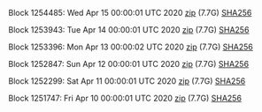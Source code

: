 Block 1254485: Wed Apr 15 00:00:01 UTC 2020 [zip](https://dash-bootstrap.ams3.digitaloceanspaces.com/mainnet/2020-04-15/bootstrap.dat.zip) (7.7G) [SHA256](https://dash-bootstrap.ams3.digitaloceanspaces.com/mainnet/2020-04-15/sha256.txt)

Block 1253943: Tue Apr 14 00:00:01 UTC 2020 [zip](https://dash-bootstrap.ams3.digitaloceanspaces.com/mainnet/2020-04-14/bootstrap.dat.zip) (7.7G) [SHA256](https://dash-bootstrap.ams3.digitaloceanspaces.com/mainnet/2020-04-14/sha256.txt)

Block 1253396: Mon Apr 13 00:00:02 UTC 2020 [zip](https://dash-bootstrap.ams3.digitaloceanspaces.com/mainnet/2020-04-13/bootstrap.dat.zip) (7.7G) [SHA256](https://dash-bootstrap.ams3.digitaloceanspaces.com/mainnet/2020-04-13/sha256.txt)

Block 1252847: Sun Apr 12 00:00:01 UTC 2020 [zip](https://dash-bootstrap.ams3.digitaloceanspaces.com/mainnet/2020-04-12/bootstrap.dat.zip) (7.7G) [SHA256](https://dash-bootstrap.ams3.digitaloceanspaces.com/mainnet/2020-04-12/sha256.txt)

Block 1252299: Sat Apr 11 00:00:01 UTC 2020 [zip](https://dash-bootstrap.ams3.digitaloceanspaces.com/mainnet/2020-04-11/bootstrap.dat.zip) (7.7G) [SHA256](https://dash-bootstrap.ams3.digitaloceanspaces.com/mainnet/2020-04-11/sha256.txt)

Block 1251747: Fri Apr 10 00:00:01 UTC 2020 [zip](https://dash-bootstrap.ams3.digitaloceanspaces.com/mainnet/2020-04-10/bootstrap.dat.zip) (7.7G) [SHA256](https://dash-bootstrap.ams3.digitaloceanspaces.com/mainnet/2020-04-10/sha256.txt)
